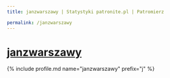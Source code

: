 ```yaml
---
title: janzwarszawy | Statystyki patronite.pl | Patromierz

permalink: /janzwarszawy
---
```


# [janzwarszawy](https://patronite.pl/janzwarszawy)

{% include profile.md name="janzwarszawy" prefix="j" %}
